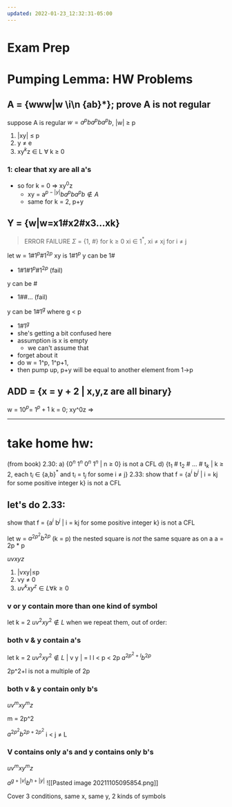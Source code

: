 ```yaml
---
updated: 2022-01-23_12:32:31-05:00
---
```

# Exam Prep

# Pumping Lemma: HW Problems

## A = {www|w \i\n {ab}\*}; prove A is not regular
suppose A is regular
$w = a^{p}ba^{p}ba^{p}b$, |w| $\ge$ p

1. |xy| $\le$ p 
2. y $\ne$ e
3. xy$^{k}$z $\in$ L $\forall$ k $\geq$ 0

### 1: clear that xy are all a's 
* so for k = 0 => xy$^{0}$z
	* xy = a$^{p-|y|}ba^{p}ba^{p}b\notin A$
	* same for k = 2, p+y

## Y = {w|w=x1#x2#x3...xk}
> ERROR FAILURE
$\Sigma$ = {1, #}
for k $\geq$ 0 xi $\in$ 1$^{*}$, xi $\neq$ xj for i $\ne$ j

let w = 1#1$^{p}$#1$^{2p}$ 
xy is 1#1$^{p}$ 
y can be 1#
* 1#1#1$^{p}$#1$^{2p}$ (fail)

y can be # 
* 1##... (fail)

y can be 1#1$^{g}$ where g < p
* 1#1$^{g}$ 
* she's getting a bit confused here
* assumption is x is empty
	* we can't assume that
* 	 forget about it
* do w = 1^p, 1^p+1, 
* then pump up, p+y will be equal to another element from 1->p

## ADD = {x = y + 2 | x,y,z are all binary}
w =   10$^{p}$= 1$^{p}+1$
k = 0; xy^0z => 

--- 
# take home hw:

(from book)
2.30: 
a) {0$^n$ 1$^n$ 0$^n$ 1$^n$  | n $\ge$ 0} is not a CFL
d) {t$_1$ # t$_2$ # ... # t$_k$ | k $\ge$ 2, each t$_i$ $\in$ {a,b}$^{*}$ and t$_i$ = t$_j$ for some i $\ne$ j}
2.33:
show that f = {a$^{i}$ b$^{j}$ | i = kj for some positive integer k} is not a CFL


## let's do 2.33:

show that f = {a$^{i}$ b$^{j}$ | i = kj for some positive integer k} is not a CFL

let w = $a^{2p^{2}}b^{2p}$ (k = p) the nested square is *not* the same square as on a
a = 2p * p

$uvxyz$
1. |vxy|$\le$p
2. vy $\ne$ 0
3. $uv^{k}xy^{z}\in L \forall k \ge 0$

### v or y contain more than one kind of symbol
let k = 2
$uv^{2}xy^{2}\notin L$
when we repeat them, out of order:
### both v & y contain a's 
let k = 2
$uv^{2}xy^{2}\notin L$
| v y | = l 
l < p < 2p
$a^{2p^{2}+l}b^{2p}$

2p^2+l is not a multiple of 2p

### both v & y contain only b's 
$uv^{m}xy^{m}z$

m = 2p^2

$a^{2p^{2}}b^{2p+2p^{2}}$ i < j $\ne$ L

### V contains only a's and y contains only b's 
$uv^{m}xy^{m}z$

$a^{g+|v|}b^{h+|y|}$
![[Pasted image 20211105095854.png]]


Cover 3 conditions, same x, same y, 2 kinds of symbols